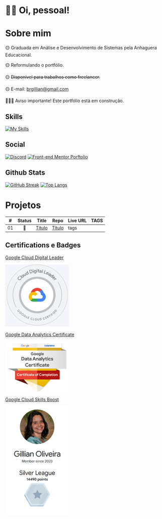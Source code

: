 # 👋🏻 Oi, pessoal! 

# Sobre mim

🟡 Graduada em Análise e Desenvolvimento de Sistemas pela Anhaguera Educacional.

🟡 Reformulando o portfólio.

🟡 ~~Disponível para trabalhos como freelancer.~~

🟡 E-mail: brgillian@gmail.com


👩🏼‍💻 Aviso importante! Este portfólio está em construção.


## Skills

[![My Skills](https://skillicons.dev/icons?i=java,py,docker,github,mysql,mongodb,js,html,css,angular,figma)](https://skillicons.dev)


## Social
[![Discord](https://img.shields.io/badge/Discord-7289d9?&style=for-the-badge&logo=discord&logoColor=white)](https://discord.com/channels/@liaoliveira.dev)
[![Front-end Mentor Porftolio](https://img.shields.io/badge/Frontend_Mentor-7289d9?&style=for-the-badge&logo=html5&logoColor=white)](https://www.frontendmentor.io/profile/lia-oliveira)

## Github Stats
[![GitHub Streak](https://streak-stats.demolab.com?user=lia-oliveira&theme=tokyonight&date_format=j%2Fn%5B%2FY%5D)](https://git.io/streak-stats)
[![Top Langs](https://github-readme-stats.vercel.app/api/top-langs/?username=lia-oliveira&layout=compact&theme=nightowl)](https://github.com/lia-oliveira)


# Projetos
| # | Status | Title             | Repo                                                                            | Live URL                                                        | TAGS  |
|:--:|:--:   |--                 |--                                                                               |--                                                               |--     |
|01| 🚧| [Título](url)| [Título]()   |tags|


## Certifications e Badges

[Google Cloud Digital Leader](https://www.credential.net/f45e3397-883f-4e10-9665-1d466aa13ebd#acc.wkVdHxq1)

<img src="img/gillian-google-cloud-digital-leader.png" width="40%">

[Google Data Analytics Certificate](https://www.credly.com/badges/0edf4c5a-b16e-492e-bb4f-010a5b19aadd)

<img src="img/gillian-google-analytics-certificate.jpg" width=40%>

[Google Cloud Skills Boost](https://partner.cloudskillsboost.google/public_profiles/62513d75-6599-45fb-97ff-f3ee2b43c17d)

<img src="img/gillian-google-cloud-profile.jpg" width="40%">

